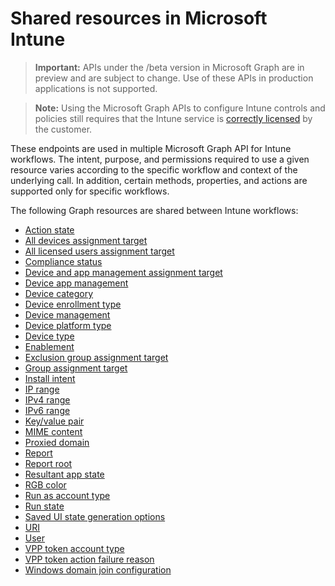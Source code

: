 # Shared resources in Microsoft Intune> **Important:** APIs under the /beta version in Microsoft Graph are in preview and are subject to change. Use of these APIs in production applications is not supported.> **Note:** Using the Microsoft Graph APIs to configure Intune controls and policies still requires that the Intune service is [correctly licensed](https://www.microsoft.com/en-us/cloud-platform/microsoft-intune-pricing) by the customer.These endpoints are used in multiple Microsoft Graph API for Intune workflows.  The intent, purpose, and permissions required to use a given resource varies according to the specific workflow and context of the underlying call.  In addition, certain methods, properties, and actions are supported only for specific workflows.The following Graph resources are shared between Intune workflows:- [Action state](intune_shared_actionstate.md)- [All devices assignment target](intune_shared_alldevicesassignmenttarget.md)- [All licensed users assignment target](intune_shared_alllicensedusersassignmenttarget.md)- [Compliance status](intune_shared_compliancestatus.md)- [Device and app management assignment target](intune_shared_deviceandappmanagementassignmenttarget.md)- [Device app management](intune_shared_deviceappmanagement.md)- [Device category](intune_shared_devicecategory.md)- [Device enrollment type](intune_shared_deviceenrollmenttype.md)- [Device management](intune_shared_devicemanagement.md)- [Device platform type](intune_shared_deviceplatformtype.md)- [Device type](intune_shared_devicetype.md)- [Enablement](intune_shared_enablement.md)- [Exclusion group assignment target](intune_shared_exclusiongroupassignmenttarget.md)- [Group assignment target](intune_shared_groupassignmenttarget.md)- [Install intent](intune_shared_installintent.md)- [IP range](intune_shared_iprange.md)- [IPv4 range](intune_shared_ipv4range.md)- [IPv6 range](intune_shared_ipv6range.md)- [Key/value pair](intune_shared_keyvaluepair.md)- [MIME content](intune_shared_mimecontent.md)- [Proxied domain](intune_shared_proxieddomain.md)- [Report](intune_shared_report.md)- [Report root](intune_shared_reportroot.md)- [Resultant app state](intune_shared_resultantappstate.md)- [RGB color](intune_shared_rgbcolor.md)- [Run as account type](intune_shared_runasaccounttype.md)- [Run state](intune_shared_runstate.md)- [Saved UI state generation options](intune_shared_saveduistategenerationoptions.md)- [URI](intune_shared_uri.md)- [User](intune_shared_user.md)- [VPP token account type](intune_shared_vpptokenaccounttype.md)- [VPP token action failure reason](intune_shared_vpptokenactionfailurereason.md)- [Windows domain join configuration](intune_shared_windowsdomainjoinconfiguration.md)